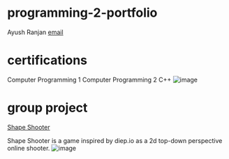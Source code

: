 # programming-2-portfolio
Ayush Ranjan 
[email](ayusranj9691@granitesd.org)

# certifications
Computer Programming 1
Computer Programming 2 C++
![image](https://github.com/Ayush-Ranjan1/programming-2-portfolio/assets/70330869/1cad5374-893f-4e42-99b8-2f36765f693a)

# group project
[Shape Shooter](https://github.com/asuradev99/CP2-Group-project)

Shape Shooter is a game inspired by diep.io as a 2d top-down perspective online shooter. 
![image](https://github.com/Ayush-Ranjan1/programming-2-portfolio/assets/70330869/6550b2bb-c661-4f5c-ae2a-c0c3e1ff2923)

